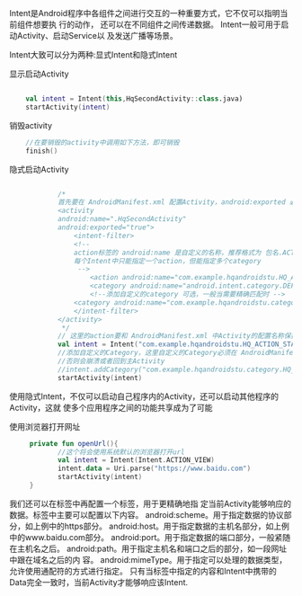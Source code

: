 Intent是Android程序中各组件之间进行交互的一种重要方式，它不仅可以指明当前组件想要执 行的动作， 还可以在不同组件之间传递数据。
Intent一般可用于启动Activity、启动Service以 及发送广播等场景。

Intent大致可以分为两种:显式Intent和隐式Intent

显示启动Activity
```kotlin

    val intent = Intent(this,HqSecondActivity::class.java)
    startActivity(intent)

```
销毁activity
```kotlin
    //在要销毁的activity中调用如下方法，即可销毁
    finish()

```
隐式启动Activity
```kotlin

            /*
            首先要在 AndroidManifest.xml 配置Activity，android:exported 必须为true才能隐式启动
            <activity
            android:name=".HqSecondActivity"
            android:exported="true">
                <intent-filter>
                <!-- 
                action标签的 android:name 是自定义的名称，推荐格式为 包名.ACTION_自定义名称
                每个Intent中只能指定一个action，但能指定多个category
                 -->
                    <action android:name="com.example.hqandroidstu.HQ_ACTION_START"/>
                    <category android:name="android.intent.category.DEFAULT"/>
                    <!--添加自定义的category 可选，一般当需要精确匹配时 -->
                <category android:name="com.example.hqandroidstu.category.HQ_SENCOND"/>
                </intent-filter>
            </activity>
             */
            // 这里的action要和 AndroidManifest.xml 中Activity的配置名称保持一致，才能正确启动
            val intent = Intent("com.example.hqandroidstu.HQ_ACTION_START")
            //添加自定义的Category，这里自定义的Category必须在 AndroidManifest.xml 先配置
            //否则会崩溃或者回到主Activity
            //intent.addCategory("com.example.hqandroidstu.category.HQ_SENCOND")
            startActivity(intent)

```

使用隐式Intent，不仅可以启动自己程序内的Activity，还可以启动其他程序的Activity，这就 使多个应用程序之间的功能共享成为了可能

使用浏览器打开网址
```kotlin
     private fun openUrl(){
            //这个将会使用系统默认的浏览器打开url
            val intent = Intent(Intent.ACTION_VIEW)
            intent.data = Uri.parse("https://www.baidu.com")
            startActivity(intent)
     }
```
我们还可以在<intent-filter>标签中再配置一个<data>标签，用于更精确地指 定当前Activity能够响应的数据。<data>标签中主要可以配置以下内容。
android:scheme。用于指定数据的协议部分，如上例中的https部分。 android:host。用于指定数据的主机名部分，如上例中的www.baidu.com部分。 android:port。用于指定数据的端口部分，一般紧随在主机名之后。 android:path。用于指定主机名和端口之后的部分，如一段网址中跟在域名之后的内 容。 android:mimeType。用于指定可以处理的数据类型，允许使用通配符的方式进行指定。
只有当<data>标签中指定的内容和Intent中携带的Data完全一致时，当前Activity才能够响应该Intent.